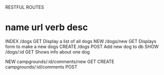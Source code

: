 RESTFUL ROUTES

name		url			verb		desc
==========================================
INDEX		/dogs		GET		Display a list of all dogs
NEW			/dogs/new	GET		Displays form to make a new dogs
CREATE		/dogs		POST	Add new dog to db
SHOW		/dogs/:id	GET		Shows info about one dog


NEW			campgrounds/:id/comments/new  GET
CREATE		campgrounds/:id/comments	  POST